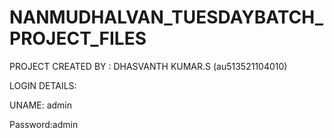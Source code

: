 # NANMUDHALVAN_TUESDAYBATCH_PROJECT_FILES

PROJECT CREATED BY : DHASVANTH KUMAR.S (au513521104010)



LOGIN DETAILS:


UNAME: admin


Password:admin
